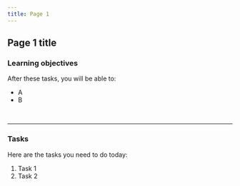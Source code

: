 ```yaml
---
title: Page 1
---
```


## Page 1 title


### Learning objectives
After these tasks, you will be able to:
- A
- B

<br>

----

### Tasks

Here are the tasks you need to do today:
1. Task 1
2. Task 2

